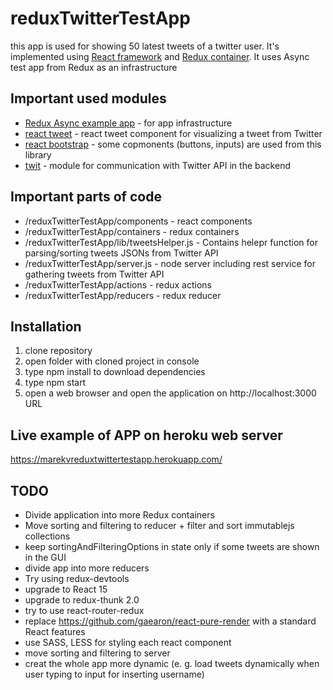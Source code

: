 # reduxTwitterTestApp

this app is used for showing 50 latest tweets of a twitter user. It's implemented using [React framework](http://facebook.github.io/react/docs/getting-started.html) and [Redux container](https://github.com/rackt/redux). It uses Async test app from Redux as an infrastructure 

## Important used modules
* [Redux Async example app](https://github.com/rackt/redux/tree/master/examples) - for app infrastructure
* [react tweet](https://github.com/artnotfound/react-tweet) - react tweet component for visualizing a tweet from Twitter
* [react bootstrap](https://github.com/react-bootstrap/react-bootstrap) - some copmonents (buttons, inputs) are used from this library
* [twit](https://github.com/ttezel/twit) - module for communication with Twitter API in the backend

## Important parts of code
* /reduxTwitterTestApp/components - react components
* /reduxTwitterTestApp/containers - redux containers
* /reduxTwitterTestApp/lib/tweetsHelper.js - Contains helepr function for parsing/sorting tweets JSONs from Twitter API
* /reduxTwitterTestApp/server.js - node server including rest service for gathering tweets from Twitter API
* /reduxTwitterTestApp/actions - redux actions
* /reduxTwitterTestApp/reducers - redux reducer 

## Installation
 1. clone repository
 2. open folder with cloned project in console
 3. type npm install to download dependencies
 4. type npm start
 5. open a web browser and open the application on http://localhost:3000 URL

## Live example of APP on heroku web server
 https://marekvreduxtwittertestapp.herokuapp.com/

## TODO
* Divide application into more Redux containers
* Move sorting and filtering to reducer + filter and sort immutablejs collections
* keep sortingAndFilteringOptions in state only if some tweets are shown in the GUI
* divide app into more reducers
* Try using redux-devtools
* upgrade to React 15
* upgrade to redux-thunk 2.0
* try to use react-router-redux
* replace https://github.com/gaearon/react-pure-render with a standard React features
* use SASS, LESS for styling each react component
* move sorting and filtering to server
* creat the whole app more dynamic (e. g. load tweets dynamically when user typing to input for inserting username)
